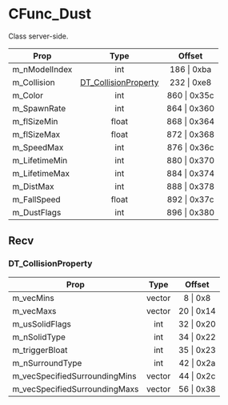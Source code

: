 # CFunc_Dust
Class server-side.

|Prop|Type|Offset|
|---|:-:|:-:|
|m_nModelIndex|int|186 \| 0xba|
|m_Collision|[DT_CollisionProperty](#DT_CollisionProperty)|232 \| 0xe8|
|m_Color|int|860 \| 0x35c|
|m_SpawnRate|int|864 \| 0x360|
|m_flSizeMin|float|868 \| 0x364|
|m_flSizeMax|float|872 \| 0x368|
|m_SpeedMax|int|876 \| 0x36c|
|m_LifetimeMin|int|880 \| 0x370|
|m_LifetimeMax|int|884 \| 0x374|
|m_DistMax|int|888 \| 0x378|
|m_FallSpeed|float|892 \| 0x37c|
|m_DustFlags|int|896 \| 0x380|

## Recv

### DT_CollisionProperty

|Prop|Type|Offset|
|---|:-:|:-:|
|m_vecMins|vector|8 \| 0x8|
|m_vecMaxs|vector|20 \| 0x14|
|m_usSolidFlags|int|32 \| 0x20|
|m_nSolidType|int|34 \| 0x22|
|m_triggerBloat|int|35 \| 0x23|
|m_nSurroundType|int|42 \| 0x2a|
|m_vecSpecifiedSurroundingMins|vector|44 \| 0x2c|
|m_vecSpecifiedSurroundingMaxs|vector|56 \| 0x38|
